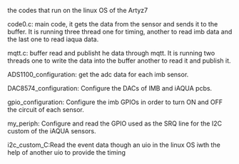 the codes that run on the linux OS of the Artyz7

code0.c: main code, it gets the data from the sensor and sends it to the buffer. It is running three thread one for timing, another to read imb data and the last one to read iaqua data.

mqtt.c: buffer read and publisht he data through mqtt. It is running two threads one to write the data into the buffer another to read it and publish it.

ADS1100_configuration: get the adc data for each imb sensor.

DAC8574_configuration: Configure the DACs of IMB and iAQUA pcbs.

gpio_configuration: Configure the imb GPIOs in order to turn ON and OFF the circuit of each sensor.

my_periph: Configure and read the GPIO used as the SRQ line for the I2C custom of the iAQUA sensors.

i2c_custom_C:Read the event data though an uio in the linux OS iwth the help of another uio to provide the timing
